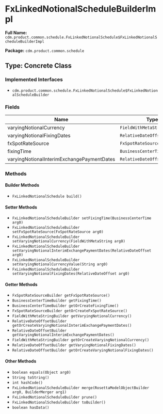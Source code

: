# FxLinkedNotionalScheduleBuilderImpl

**Full Name:** `cdm.product.common.schedule.FxLinkedNotionalSchedule$FxLinkedNotionalScheduleBuilderImpl`

**Package:** `cdm.product.common.schedule`

## Type: Concrete Class

### Implemented Interfaces

- `cdm.product.common.schedule.FxLinkedNotionalSchedule$FxLinkedNotionalScheduleBuilder`

### Fields

| Name | Type | Description |
|------|------|-------------|
| varyingNotionalCurrency | `FieldWithMetaStringBuilder` |  |
| varyingNotionalFixingDates | `RelativeDateOffsetBuilder` |  |
| fxSpotRateSource | `FxSpotRateSourceBuilder` |  |
| fixingTime | `BusinessCenterTimeBuilder` |  |
| varyingNotionalInterimExchangePaymentDates | `RelativeDateOffsetBuilder` |  |

### Methods

#### Builder Methods

- `FxLinkedNotionalSchedule build()`

#### Setter Methods

- `FxLinkedNotionalScheduleBuilder setFixingTime(BusinessCenterTime arg0)`
- `FxLinkedNotionalScheduleBuilder setFxSpotRateSource(FxSpotRateSource arg0)`
- `FxLinkedNotionalScheduleBuilder setVaryingNotionalCurrency(FieldWithMetaString arg0)`
- `FxLinkedNotionalScheduleBuilder setVaryingNotionalInterimExchangePaymentDates(RelativeDateOffset arg0)`
- `FxLinkedNotionalScheduleBuilder setVaryingNotionalCurrencyValue(String arg0)`
- `FxLinkedNotionalScheduleBuilder setVaryingNotionalFixingDates(RelativeDateOffset arg0)`

#### Getter Methods

- `FxSpotRateSourceBuilder getFxSpotRateSource()`
- `BusinessCenterTimeBuilder getFixingTime()`
- `BusinessCenterTimeBuilder getOrCreateFixingTime()`
- `FxSpotRateSourceBuilder getOrCreateFxSpotRateSource()`
- `FieldWithMetaStringBuilder getVaryingNotionalCurrency()`
- `RelativeDateOffsetBuilder getOrCreateVaryingNotionalInterimExchangePaymentDates()`
- `RelativeDateOffsetBuilder getVaryingNotionalInterimExchangePaymentDates()`
- `FieldWithMetaStringBuilder getOrCreateVaryingNotionalCurrency()`
- `RelativeDateOffsetBuilder getVaryingNotionalFixingDates()`
- `RelativeDateOffsetBuilder getOrCreateVaryingNotionalFixingDates()`

#### Other Methods

- `boolean equals(Object arg0)`
- `String toString()`
- `int hashCode()`
- `FxLinkedNotionalScheduleBuilder merge(RosettaModelObjectBuilder arg0, BuilderMerger arg1)`
- `FxLinkedNotionalScheduleBuilder prune()`
- `FxLinkedNotionalScheduleBuilder toBuilder()`
- `boolean hasData()`

